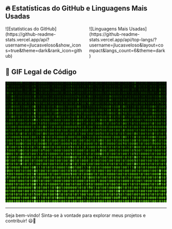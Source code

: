 ## 🔥 Estatísticas do GitHub e Linguagens Mais Usadas

<div style="display: flex; justify-content: space-between;">
  <div style="width: 48%;">
    ![Estatísticas do GitHub](https://github-readme-stats.vercel.app/api?username=jlucasveloso&show_icons=true&theme=dark&rank_icon=github)
  </div>
  <div style="width: 48%;">
    ![Linguagens Mais Usadas](https://github-readme-stats.vercel.app/api/top-langs/?username=jlucasveloso&layout=compact&langs_count=6&theme=dark)
  </div>
</div>

## 🎨 GIF Legal de Código

![GIF de código legal](https://github.com/jlucasveloso/jlucasveloso/blob/main/matrix-code-animation-gif-free-animated-background-716.gif?raw=true)

---

Seja bem-vindo! Sinta-se à vontade para explorar meus projetos e contribuir! 😃🚀
